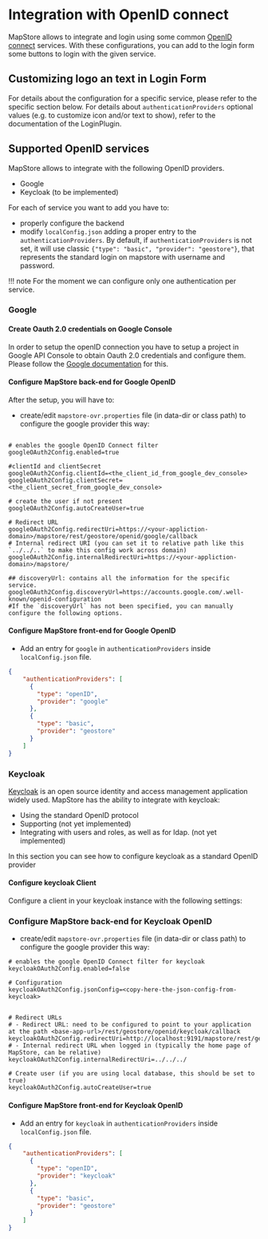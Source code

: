 # Integration with OpenID connect

MapStore allows to integrate and login using some common [OpenID connect](https://openid.net/connect/) services. With these configurations, you can add to the login form some buttons to login with the given service.


## Customizing logo an text in Login Form

For details about the configuration for a specific service, please refer to the specific section below. For details about `authenticationProviders` optional values (e.g. to customize icon and/or text to show), refer to the documentation of the LoginPlugin.

## Supported OpenID services

MapStore allows to integrate with the following OpenID providers.

- Google
- Keycloak (to be implemented)

For each of service you want to add you have to:

- properly configure the backend
- modify `localConfig.json` adding a proper entry to the `authenticationProviders`.
By default, if `authenticationProviders` is not set, it will use classic `{"type": "basic", "provider": "geostore"}`, that represents the standard login on mapstore with username and password.

!!! note
    For the moment we can configure only one authentication per service.

### Google

#### Create Oauth 2.0 credentials on Google Console

In order to setup the openID connection you have to setup a project in Google API Console to obtain Oauth 2.0 credentials and configure them. Please follow the [Google documentation](https://developers.google.com/identity/protocols/oauth2/openid-connect) for this.

#### Configure MapStore back-end for Google OpenID

After the setup, you will have to:

- create/edit `mapstore-ovr.properties` file (in data-dir or class path) to configure the google provider this way:

```properties

# enables the google OpenID Connect filter
googleOAuth2Config.enabled=true

#clientId and clientSecret
googleOAuth2Config.clientId=<the_client_id_from_google_dev_console>
googleOAuth2Config.clientSecret=<the_client_secret_from_google_dev_console>

# create the user if not present
googleOAuth2Config.autoCreateUser=true

# Redirect URL
googleOAuth2Config.redirectUri=https://<your-appliction-domain>/mapstore/rest/geostore/openid/google/callback
# Internal redirect URI (you can set it to relative path like this `../../..` to make this config work across domain)
googleOAuth2Config.internalRedirectUri=https://<your-appliction-domain>/mapstore/

## discoveryUrl: contains all the information for the specific service.
googleOAuth2Config.discoveryUrl=https://accounts.google.com/.well-known/openid-configuration
#If the `discoveryUrl` has not been specified, you can manually configure the following options.
```

#### Configure MapStore front-end for Google OpenID

- Add an entry for `google` in `authenticationProviders` inside `localConfig.json` file.

```json
{
    "authenticationProviders": [
      {
        "type": "openID",
        "provider": "google"
      },
      {
        "type": "basic",
        "provider": "geostore"
      }
    ]
}
```

### Keycloak

[Keycloak](https://www.keycloak.org/) is an open source identity and access management application widely used. MapStore has the ability to integrate with keycloak:

- Using the standard OpenID protocol
- Supporting  (not yet implemented)
- Integrating with users and roles, as well as for ldap. (not yet implemented)

In this section you can see how to configure keycloak as a standard OpenID provider

#### Configure keycloak Client

Configure a client in your keycloak instance with the following settings:

### Configure MapStore back-end for Keycloak OpenID

- create/edit `mapstore-ovr.properties` file (in data-dir or class path) to configure the google provider this way:

```properties
# enables the google OpenID Connect filter for keycloak
keycloakOAuth2Config.enabled=false

# Configuration
keycloakOAuth2Config.jsonConfig=<copy-here-the-json-config-from-keycloak>


# Redirect URLs
# - Redirect URL: need to be configured to point to your application at the path <base-app-url>/rest/geostore/openid/keycloak/callback
keycloakOAuth2Config.redirectUri=http://localhost:9191/mapstore/rest/geostore/openid/keycloak/callback
# - Internal redirect URL when logged in (typically the home page of MapStore, can be relative)
keycloakOAuth2Config.internalRedirectUri=../../../

# Create user (if you are using local database, this should be set to true)
keycloakOAuth2Config.autoCreateUser=true

```

#### Configure MapStore front-end for Keycloak OpenID

- Add an entry for `keycloak` in `authenticationProviders` inside `localConfig.json` file.

```json
{
    "authenticationProviders": [
      {
        "type": "openID",
        "provider": "keycloak"
      },
      {
        "type": "basic",
        "provider": "geostore"
      }
    ]
}
```
